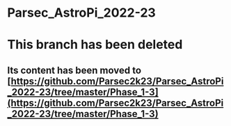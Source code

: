 # Parsec_AstroPi_2022-23
# This branch has been deleted
## Its content has been moved to [https://github.com/Parsec2k23/Parsec_AstroPi_2022-23/tree/master/Phase_1-3](https://github.com/Parsec2k23/Parsec_AstroPi_2022-23/tree/master/Phase_1-3)
